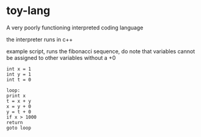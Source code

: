 # toy-lang

A very poorly functioning interpreted coding language

the interpreter runs in c++

example script, runs the fibonacci sequence, do note that variables cannot be assigned to other variables without a +0
```
int x = 1
int y = 1
int t = 0

loop:
print x
t = x + y
x = y + 0
y = t + 0
if x > 1000
return
goto loop
```
